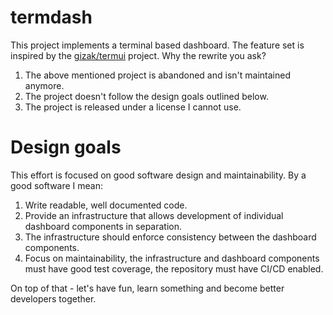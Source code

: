# termdash

This project implements a terminal based dashboard. The feature set is inspired
by the [gizak/termui](http://github.com/gizak/termui) project. Why the rewrite
you ask?

1. The above mentioned project is abandoned and isn't maintained anymore.
1. The project doesn't follow the design goals outlined below.
1. The project is released under a license I cannot use.

# Design goals

This effort is focused on good software design and maintainability. By a good
software I mean:

1. Write readable, well documented code.
1. Provide an infrastructure that allows development of individual dashboard
   components in separation.
1. The infrastructure should enforce consistency between the dashboard components.
1. Focus on maintainability, the infrastructure and dashboard components must
   have good test coverage, the repository must have CI/CD enabled.

On top of that - let's have fun, learn something and become better developers
together.
